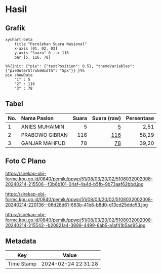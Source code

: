# Hasil

## Grafik

```mermaid
xychart-beta
    title "Perolehan Suara Nasional"
    x-axis [01, 02, 03]
    y-axis "Suara" 0 --> 116
    bar [5, 116, 78]
```

```mermaid
%%{init: {"pie": {"textPosition": 0.5}, "themeVariables": {"pieOuterStrokeWidth": "5px"}} }%%
pie showData
    "1" : 5
    "2" : 116
    "3" : 78
```

## Tabel

| No. | Nama Paslon    | Suara | Suara (raw) | Persentase |
|:--- |:-------------- | -----:| -----------:| ----------:|
| 1   | ANIES MUHAIMIN | 5     | [5][p-1]    | 2,51       |
| 2   | PRABOWO GIBRAN | 116   | [116][p-2]  | 58,29      |
| 3   | GANJAR MAHFUD  | 78    | [78][p-3]   | 39,20      |


[p-1]: https://github.com/gigit-pemilu/pemilu-2024/blob/main/pilpres/hitung-suara/sub/51-bali/sub/08-buleleng/sub/03-busungbiu/sub/2002-dapdap-putih/sub/008-tps/sub/paslon-1.txt
[p-2]: https://github.com/gigit-pemilu/pemilu-2024/blob/main/pilpres/hitung-suara/sub/51-bali/sub/08-buleleng/sub/03-busungbiu/sub/2002-dapdap-putih/sub/008-tps/sub/paslon-2.txt
[p-3]: https://github.com/gigit-pemilu/pemilu-2024/blob/main/pilpres/hitung-suara/sub/51-bali/sub/08-buleleng/sub/03-busungbiu/sub/2002-dapdap-putih/sub/008-tps/sub/paslon-3.txt

## Foto C Plano

https://sirekap-obj-formc.kpu.go.id/0840/pemilu/ppwp/51/08/03/20/02/5108032002008-20240214-215506--f3b6b101-04af-4a4d-b5fb-9b73aaf62bbd.jpg

https://sirekap-obj-formc.kpu.go.id/0840/pemilu/ppwp/51/08/03/20/02/5108032002008-20240214-220136--06d28d61-663b-41b8-b8d0-d13cd25dde53.jpg

https://sirekap-obj-formc.kpu.go.id/0840/pemilu/ppwp/51/08/03/20/02/5108032002008-20240214-215542--b20821a4-3899-4499-8ab5-a1af41b5ad95.jpg


## Metadata

| Key        | Value               |
| ---------- | ------------------- |
| Time Stamp | 2024-02-24 22:31:28 |



